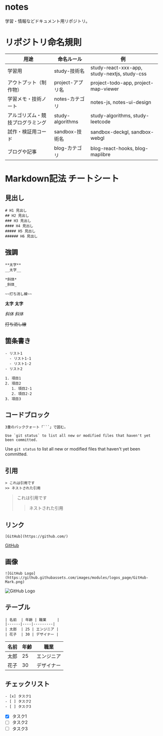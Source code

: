# notes
学習・情報などドキュメント用リポジトリ。

# リポジトリ命名規則
| 用途                          | 命名ルール               | 例                                |
|-------------------------------|--------------------------|-----------------------------------|
| 学習用                        | study-技術名            | study-react-xxx-app, study-nextjs, study-css |
| アウトプット（制作物）         | project-アプリ名         | project-todo-app, project-map-viewer |
| 学習メモ・技術ノート           | notes-カテゴリ           | notes-js, notes-ui-design         |
| アルゴリズム・競技プログラミング | study-algorithms         | study-algorithms, study-leetcode  |
| 試作・検証用コード             | sandbox-技術名           | sandbox-deckgl, sandbox-webgl     |
| ブログや記事                   | blog-カテゴリ            | blog-react-hooks, blog-maplibre   |

# Markdown記法 チートシート
## 見出し
```
# H1 見出し
## H2 見出し
### H3 見出し
#### H4 見出し
##### H5 見出し
###### H6 見出し
```

## 強調
```
**太字**
__太字__

*斜体*
_斜体_

~~打ち消し線~~
```
**太字**
__太字__

*斜体*
_斜体_

~~打ち消し線~~

## 箇条書き
```
- リスト1
  - リスト1-1
  - リスト1-2
- リスト2
```

```
1. 項目1
2. 項目2
   1. 項目2-1
   2. 項目2-2
3. 項目3
```

## コードブロック
```
3重のバッククォート「```」で囲む。
```

```
Use `git status` to list all new or modified files that haven't yet been committed.
```
Use `git status` to list all new or modified files that haven't yet been committed.

## 引用
```
> これは引用です
>> ネストされた引用
```
> これは引用です
>> ネストされた引用

## リンク
```
[GitHub](https://github.com/)
```
[GitHub](https://github.com/)

## 画像
```
![GitHub Logo](https://github.githubassets.com/images/modules/logos_page/GitHub-Mark.png)
```
![GitHub Logo](https://github.githubassets.com/images/modules/logos_page/GitHub-Mark.png)

## テーブル
```
| 名前  | 年齢 | 職業     |
|------|----|---------|
| 太郎  | 25 | エンジニア |
| 花子  | 30 | デザイナー |
```
| 名前  | 年齢 | 職業     |
|------|----|---------|
| 太郎  | 25 | エンジニア |
| 花子  | 30 | デザイナー |

## チェックリスト
```
- [x] タスク1
- [ ] タスク2
- [ ] タスク3
```
- [x] タスク1
- [ ] タスク2
- [ ] タスク3
